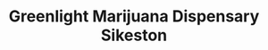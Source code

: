 ---
title: "Greenlight Marijuana Dispensary Sikeston"
url: /sikeston/greenlight-marijuana-dispensary-sikeston/
shop: cannabis
---
